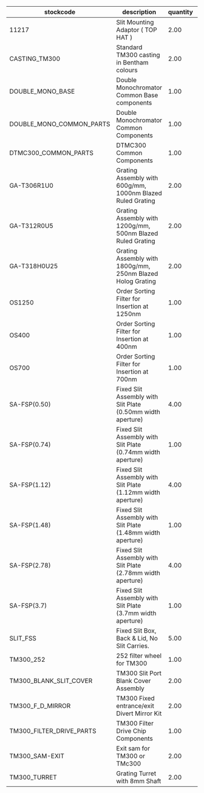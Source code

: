 |stockcode|description|quantity|location|
|---------|-----------|--------|--------|
|11217|Slit Mounting Adaptor ( TOP HAT )|2.00||
|CASTING_TM300|Standard TM300 casting in Bentham colours|2.00||
|DOUBLE_MONO_BASE|Double Monochromator Common Base components|1.00||
|DOUBLE_MONO_COMMON_PARTS|Double Monochromator Common Components|1.00||
|DTMC300_COMMON_PARTS|DTMC300 Common Components|1.00||
|GA-T306R1U0|Grating Assembly with 600g/mm, 1000nm Blazed Ruled Grating|2.00||
|GA-T312R0U5|Grating Assembly with 1200g/mm, 500nm Blazed Ruled Grating|2.00||
|GA-T318H0U25|Grating Assembly with 1800g/mm, 250nm Blazed Holog Grating|2.00||
|OS1250|Order Sorting Filter for Insertion at 1250nm|1.00||
|OS400|Order Sorting Filter for Insertion at 400nm|1.00||
|OS700|Order Sorting Filter for Insertion at 700nm|1.00||
|SA-FSP(0.50)|Fixed Slit Assembly with Slit Plate (0.50mm width aperture)|4.00||
|SA-FSP(0.74)|Fixed Slit Assembly with Slit Plate (0.74mm width aperture)|1.00||
|SA-FSP(1.12)|Fixed Slit Assembly with Slit Plate (1.12mm width aperture)|4.00||
|SA-FSP(1.48)|Fixed Slit Assembly with Slit Plate (1.48mm width aperture)|1.00||
|SA-FSP(2.78)|Fixed Slit Assembly with Slit Plate (2.78mm width aperture)|4.00||
|SA-FSP(3.7)|Fixed Slit Assembly with Slit Plate (3.7mm width aperture)|1.00||
|SLIT_FSS|Fixed Slit Box, Back & Lid, No Slit Carries.|5.00||
|TM300_252|252 filter wheel for TM300|1.00||
|TM300_BLANK_SLIT_COVER|TM300 Slit Port Blank Cover Assembly|2.00||
|TM300_F_D_MIRROR|TM300 Fixed entrance/exit Divert Mirror Kit|2.00||
|TM300_FILTER_DRIVE_PARTS|TM300 Filter Drive Chip Components|1.00||
|TM300_SAM-EXIT|Exit sam for TM300 or TMc300|2.00||
|TM300_TURRET|Grating Turret with 8mm Shaft|2.00||
